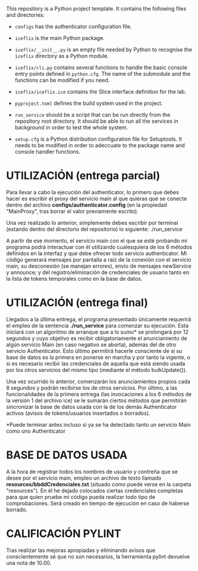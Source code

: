 This repository is a Python project template.
It contains the following files and directories:

- `configs` has the authenticator configuration file.
- `iceflix` is the main Python package.

- `iceflix/__init__.py` is an empty file needed by Python to
  recognise the `iceflix` directory as a Python module.
- `iceflix/cli.py` contains several functions to handle the basic console entry points
  defined in `python.cfg`.
  The name of the submodule and the functions can be modified if you need.
- `iceflix/iceflix.ice` contains the Slice interface definition for the lab.
- `pyproject.toml` defines the build system used in the project.
- `run_service` should be a script that can be run directly from the
  repository root directory. It should be able to run all the services
  in background in order to test the whole system.
- `setup.cfg` is a Python distribution configuration file for Setuptools.
  It needs to be modified in order to adeccuate to the package name and
  console handler functions.

# **UTILIZACIÓN (entrega parcial)**

  Para llevar a cabo la ejecución del authenticator, lo primero que debes hacer es escribir el proxy del servicio main al que quieras que se conecte dentro del archivo **configs/authenticator.config** (en la propiedad "MainProxy", tras borrar el valor previamente escrito).

  Una vez realizado lo anterior, simplemente debes escribir por terminal (estando dentro del directorio del repositorio) lo siguiente:
    ./run_service
  
  A partir de ese momento, el servicio main con el que se esté probando mi programa podrá interactuar con él utilizando cualesquiera de los 6 métodos definidos en la interfaz y que debe ofrecer todo servicio authenticator. 
  Mi código generará mensajes por pantalla a raíz de la conexión con el servicio main, su desconexión (se manejan errores), envío de mensajes newService y announce; y del registro/eliminación de credenciales de usuario tanto en la lista de tokens temporales como en la base de datos.

# **UTILIZACIÓN (entrega final)**

Llegados a la última entrega, el programa presentado únicamente requerirá el empleo de la sentencia **./run_service** para comenzar su ejecución. Esta iniciará con un algoritmo de arranque que a lo sumo* se prolongará por 12 segundos y cuyo objetivo es recibir obligatoriamente el anunciamiento de algún servicio Main (en caso negativo se aborta), además del de otro servicio Authenticator. Esto último permitirá hacerle consciente de si su base de datos es la primera en ponerse en marcha y por tanto la vigente, o si es necesario recibir las credenciales de aquella que está siendo usada por los otros servicios del mismo tipo (mediante el método bulkUpdate()). 

Una vez ocurrido lo anterior, comenzarán los anunciamientos propios cada 8 segundos y podrán recibirse los de otros servicios. Por último, a las funcionalidades de la primera entrega (las invocaciones a los 6 métodos de la versión 1 del archivo ice) se le sumarán ciertos métodos que permitirán sincronizar la base de datos usada con la de los demás Authenticator activos (avisos de tokens/usuarios insertados o borrados).

*Puede terminar antes incluso si ya se ha detectado tanto un servicio Main como uno Authenticator

# **BASE DE DATOS USADA**

  A la hora de registrar todos los nombres de usuario y contreña que se desee por el servicio main, empleo un archivo de texto llamado **resources/bbddCredenciales.txt** (situado como puede verse en la carpeta "resources"). En él he dejado colocados ciertas credenciales completas para que quien pruebe mi código pueda realizar todo tipo de comprobaciones. Será creado en tiempo de ejecución en caso de haberse borrado.

# **CALIFICACIÓN PYLINT**

  Tras realizar las mejoras apropiadas y eliminando avisos que conscientemente sé que no son necesarios, la herramienta pylint devuelve una nota de 10.00. 

  
